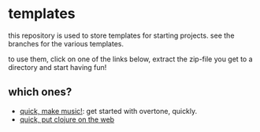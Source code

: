# templates

this repository is used to store templates for starting projects. see
the branches for the various templates.

to use them, click on one of the links below, extract the zip-file you
get to a directory and start having fun!

## which ones?

* [quick, make music!](https://github.com/heyLu/templates/archive/quick-make-music!.zip):
    get started with overtone, quickly.
* [quick, put clojure on the web](https://github.com/heyLu/templates/archive/clj-web.zip)
